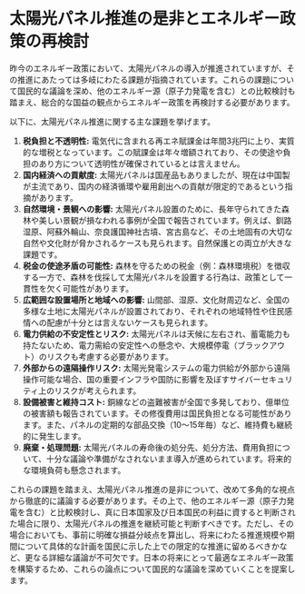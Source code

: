 # 太陽光パネル推進の是非とエネルギー政策の再検討

昨今のエネルギー政策において、太陽光パネルの導入が推進されていますが、その推進にあたっては多岐にわたる課題が指摘されています。これらの課題について国民的な議論を深め、他のエネルギー源（原子力発電を含む）との比較検討も踏まえ、総合的な国益の観点からエネルギー政策を再検討する必要があります。

以下に、太陽光パネル推進に関する主な課題を挙げます。

1.  **税負担と不透明性:**
    電気代に含まれる再エネ賦課金は年間3兆円に上り、実質的な増税となっています。この賦課金は年々増額されており、その使途や負担のあり方について透明性が確保されているとは言えません。
2.  **国内経済への貢献度:**
    太陽光パネルは国産品もありましたが、現在は中国製が主流であり、国内の経済循環や雇用創出への貢献が限定的であるという指摘があります。
3.  **自然環境・景観への影響:**
    太陽光パネル設置のために、長年守られてきた森林や美しい景観が損なわれる事例が全国で報告されています。例えば、釧路湿原、阿蘇外輪山、奈良護国神社古墳、宮古島など、その土地固有の大切な自然や文化財が脅かされるケースも見られます。自然保護との両立が大きな課題です。
4.  **税金の使途矛盾の可能性:**
    森林を守るための税金（例：森林環境税）を徴収する一方で、森林を伐採して太陽光パネルを設置する行為は、政策として一貫性を欠く可能性があります。
5.  **広範囲な設置場所と地域への影響:**
    山間部、湿原、文化財周辺など、全国の多様な土地に太陽光パネルが設置されており、それぞれの地域特性や住民感情への配慮が十分とは言えないケースも見られます。
6.  **電力供給の不安定性とリスク:**
    太陽光パネルは天候に左右され、蓄電能力も持たないため、電力需給の安定性への懸念や、大規模停電（ブラックアウト）のリスクも考慮する必要があります。
7.  **外部からの遠隔操作リスク:**
    太陽光発電システムの電力供給が外部から遠隔操作可能な場合、国の重要インフラや国防に影響を及ぼすサイバーセキュリティ上のリスクが考えられます。
8.  **設備被害と維持コスト:**
    銅線などの盗難被害が全国で多発しており、億単位の被害額も報告されています。その修復費用は国民負担となる可能性があります。また、パネルの定期的な部品交換（10～15年毎）など、維持費も継続的に発生します。
9.  **廃棄・処理問題:**
    太陽光パネルの寿命後の処分先、処分方法、費用負担について、十分な議論や準備がなされないまま導入が進められています。将来的な環境負荷も懸念されます。

これらの課題を踏まえ、太陽光パネル推進の是非について、改めて多角的な視点から徹底的に議論する必要があります。その上で、他のエネルギー源（原子力発電を含む）と比較検討し、真に日本国家及び日本国民の利益に資すると判断された場合に限り、太陽光パネルの推進を継続可能と判断すべきです。ただし、その場合においても、事前に明確な損益分岐点を算出し、将来にわたる推進規模や期間について具体的な計画を国民に示した上での限定的な推進に留めるべきかなど、更なる詳細な議論が不可欠です。日本の将来にとって最適なエネルギー政策を構築するため、これらの論点について国民的な議論を深めていくことを提案します。